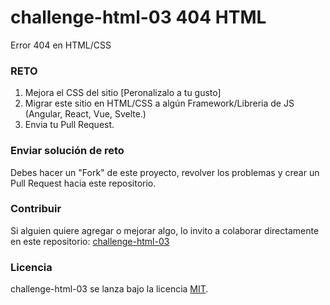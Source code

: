 # challenge-html-03 404 HTML

Error 404 en HTML/CSS

### RETO

1. Mejora el CSS del sitio [Peronalizalo a tu gusto]
2. Migrar este sitio en HTML/CSS a algún Framework/Libreria de JS (Angular, React, Vue, Svelte.)
3. Envia tu Pull Request.

### Enviar solución de reto
Debes hacer un "Fork" de este proyecto, revolver los problemas y crear un Pull Request hacia este repositorio.

### Contribuir
Si alguien quiere agregar o mejorar algo, lo invito a colaborar directamente en este repositorio: [challenge-html-03](https://github.com/platzimaster/challenge-html-03/)

### Licencia
challenge-html-03 se lanza bajo la licencia [MIT](https://opensource.org/licenses/MIT).
